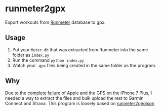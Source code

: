 runmeter2gpx
================

Export workouts from [Runmeter](https://abvio.com/runmeter/) database to gpx.


## Usage

1. Put your `Meter.db` that was extracted from Runmeter into the same folder as `index.py`
2. Run the command `python index.py`
3. Watch your `.gpx` files being created in the same folder as the program.


## Why

Due to the [complete](https://forums.macrumors.com/threads/gps-problems-iphone-7-or-ios10.1998933/) [failure](https://discussions.apple.com/thread/7691462?start=0&tstart=0) of Apple and the GPS on the iPhone 7 Plus, I needed a way to extract the files and bulk upload the rest to Garmin Connect and Strava. This program is loosely based on [runmeter2geojson](https://github.com/igorti/runmeter2geojson).

